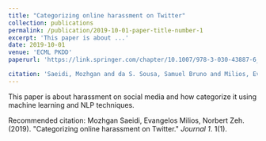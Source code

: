 ```yaml
---
title: "Categorizing online harassment on Twitter"
collection: publications
permalink: /publication/2019-10-01-paper-title-number-1
excerpt: 'This paper is about ...'
date: 2019-10-01
venue: 'ECML PKDD'
paperurl: 'https://link.springer.com/chapter/10.1007/978-3-030-43887-6_22'

citation: 'Saeidi, Mozhgan and da S. Sousa, Samuel Bruno and Milios, Evangelos and Zeh, Norbert and Berton, Lilian. (2019). &quot;Categorizing online harassment on Twitter.&quot; Booktitle: Machine Learning and Knowledge Discovery in Databases: International Workshops of ECML PKDD 2019, W{\"u}rzburg, Germany, September 16--20, 2019, Proceedings, Part II. pages={283--297}, year={2020}, organization={Springer} <i>Journal 1</i>. 1(1).'
---
```

This paper is about harassment on social media and how categorize it using machine learning and NLP techniques.

<!-- You can find this paper here: 'https://link.springer.com/chapter/10.1007/978-3-030-43887-6_22' -->


Recommended citation: Mozhgan Saeidi, Evangelos Milios, Norbert Zeh. (2019). "Categorizing online harassment on Twitter." <i>Journal 1</i>. 1(1).
